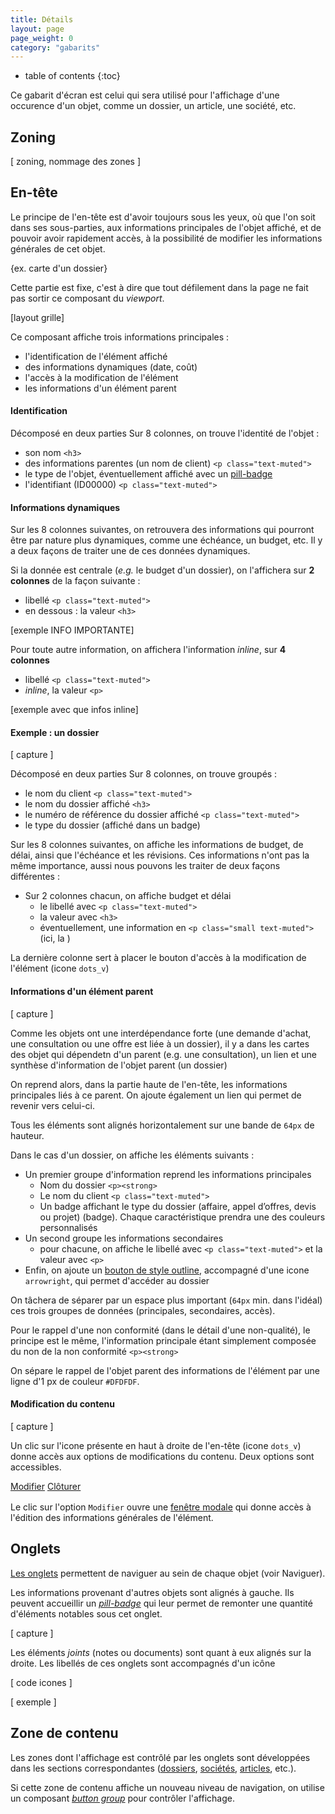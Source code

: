 ```yaml
---
title: Détails
layout: page
page_weight: 0
category: "gabarits"
---
```

* table of contents
{:toc}

Ce gabarit d'écran est celui qui sera utilisé pour l'affichage d'une occurence d'un objet, comme un dossier, un article, une société, etc.

## Zoning ##

[ zoning, nommage des zones ]

## En-tête ##

Le principe de l'en-tête est d'avoir toujours sous les yeux, où que l'on soit dans ses sous-parties, aux informations principales de l'objet affiché, et de pouvoir avoir rapidement accès, à la possibilité de modifier les informations générales de cet objet.

{ex. carte d'un dossier}

Cette partie est fixe, c'est à dire que tout défilement dans la page ne fait pas sortir ce composant du *viewport*. 

[layout grille]

Ce composant affiche trois informations principales :
- l'identification de l'élément affiché
- des informations dynamiques (date, coût)
- l'accès à la modification de l'élément
- les informations d'un élément parent

#### Identification ####

Décomposé en deux parties
Sur 8 colonnes, on trouve l'identité de l'objet :
- son nom `<h3>`
- des informations parentes (un nom de client) `<p class="text-muted">`
- le type de l'objet, éventuellement affiché avec un [pill-badge](https://getbootstrap.com/docs/4.5/components/badge/#pill-badges)
- l'identifiant (ID00000) `<p class="text-muted">`

#### Informations dynamiques ####
Sur les 8 colonnes suivantes, on retrouvera des informations qui pourront être par nature plus dynamiques, comme une échéance, un budget, etc.
Il y a deux façons de traiter une de ces données dynamiques. 

Si la donnée est centrale (*e.g.* le budget d'un dossier), on l'affichera sur **2 colonnes** de la façon suivante :

- libellé `<p class="text-muted">`
- en dessous : la valeur `<h3>`

[exemple INFO IMPORTANTE]

Pour toute autre information, on affichera l'information *inline*, sur **4 colonnes**
- libellé `<p class="text-muted">` 
- *inline*, la valeur `<p>`

[exemple avec que infos inline]

#### Exemple : un dossier ####

[ capture ]

Décomposé en deux parties
Sur 8 colonnes, on trouve groupés :
- le nom du client `<p class="text-muted">`
- le nom du dossier affiché `<h3>`
- le numéro de référence du dossier affiché `<p class="text-muted">`
- le type du dossier (affiché dans un badge)

Sur les 8 colonnes suivantes, on affiche les informations de budget, de délai, ainsi que l'échéance et les révisions. Ces informations n'ont pas la même importance, aussi nous pouvons les traiter de deux façons différentes :
- Sur 2 colonnes chacun, on affiche budget et délai
  - le libellé avec `<p class="text-muted">`
  - la valeur avec `<h3>`
  - éventuellement, une information en `<p class="small text-muted">` (ici, la )

La dernière colonne sert à placer le bouton d'accès à la modification de l'élément (icone `dots_v`)

#### Informations d'un élément parent ####

[ capture ]

Comme les objets ont une interdépendance forte (une demande d'achat, une consultation ou une offre est liée à un dossier), il y a dans les cartes des objet qui dépendetn d'un parent (e.g. une consultation), un lien et une synthèse d'information de l'objet parent (un dossier)

On reprend alors, dans la partie haute de l'en-tête, les informations principales liés à ce parent. On ajoute également un lien qui permet de revenir vers celui-ci.

Tous les éléments sont alignés horizontalement sur une bande de `64px` de hauteur.

Dans le cas d'un dossier, on affiche les éléments suivants :
- Un premier groupe d'information reprend les informations principales
  - Nom du dossier `<p><strong>`
  - Le nom du client `<p class="text-muted">`
  - Un badge affichant le type du dossier (affaire, appel d’offres, devis ou projet) (badge). Chaque caractéristique prendra une des couleurs personnalisés
- Un second groupe les informations secondaires
  - pour chacune, on affiche le libellé avec `<p class="text-muted">` et la valeur avec `<p>`
- Enfin, on ajoute un [bouton de style outline](https://getbootstrap.com/docs/4.5/components/buttons/#outline-buttons), accompagné d'une icone `arrowright`, qui permet d'accéder au dossier

On tâchera de séparer par un espace plus important (`64px` min. dans l'idéal) ces trois groupes de données (principales, secondaires, accès).

Pour le rappel d'une non conformité (dans le détail d'une non-qualité), le principe est le même, l'information principale étant simplement composée du non de la non conformité `<p><strong>`

On sépare le rappel de l'objet parent des informations de l'élément par une ligne d'1 px de couleur `#DFDFDF`.

#### Modification du contenu ####

[ capture ]

Un clic sur l'icone présente en haut à droite de l'en-tête (icone `dots_v`) donne accès aux options de modifications du contenu. Deux options sont accessibles.

<div class="dropdown-menu" style="position: static;display: block; float: none; margin-bottom: 1rem;">
  <a class="dropdown-item" href="#">Modifier</a>
  <a class="dropdown-item" href="#">Clôturer</a>
</div>

Le clic sur l'option `Modifier` ouvre une [fenêtre modale](comp.modales.html) qui donne accès à l'édition des informations générales de l'élément.

## Onglets ##

[Les onglets](https://getbootstrap.com/docs/4.5/components/navs/#tabs) permettent de naviguer au sein de chaque objet (voir Naviguer).

Les informations provenant d'autres objets sont alignés à gauche. Ils peuvent accueillir un [*pill-badge*](https://getbootstrap.com/docs/4.5/components/badge/#pill-badges) qui leur permet de remonter une quantité d'éléments notables sous cet onglet.

[ capture ]

Les éléments _joints_ (notes ou documents) sont quant à eux alignés sur la droite. Les libellés de ces onglets sont accompagnés d'un icône

[ code icones ]

[ exemple ]


## Zone de contenu ##

Les zones dont l'affichage est contrôlé par les onglets sont développées dans les sections correspondantes ([dossiers](ui.dossiers.html), [sociétés](ui.societes.html), [articles](ui.articles.html), etc.).

Si cette zone de contenu affiche un nouveau niveau de navigation, on utilise un composant [*button group*](https://getbootstrap.com/docs/4.5/components/button-group/#basic-example) pour contrôler l'affichage.
